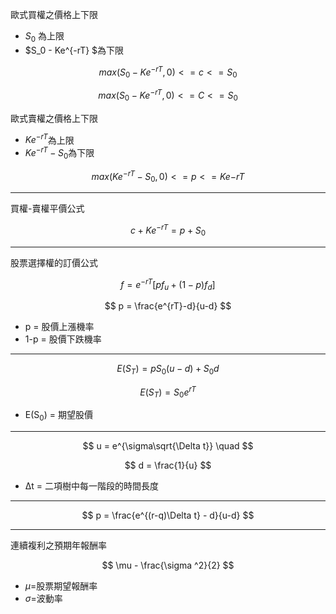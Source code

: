 歐式買權之價格上下限

- $S_0$ 為上限
- $S_0 - Ke^{-rT} $為下限


$$ max(S_0 - Ke^{-rT},0) <= c <= S_0 $$

$$ max(S_0 - Ke^{-rT},0) <= C <= S_0 $$

歐式賣權之價格上下限

- $Ke^{-rT}$為上限
- $Ke^{-rT} - S_0$為下限


 $$ max(Ke^{-rT} - S_0,0) <= p <= Ke{-rT}$$

---

買權-賣權平價公式

$$ c + Ke^{-rT} = p + S_0 $$

---

股票選擇權的訂價公式

$$ f = e^{-rT}[pf_u + (1-p) f_d] $$

$$ p = \frac{e^{rT}-d}{u-d} $$

- p = 股價上漲機率
- 1-p = 股價下跌機率

---

$$ E(S_T) = pS_0(u-d) + S_0d $$

$$ E(S_T) = S_0e^{rT} $$

- E(S<sub>0</sub>) = 期望股價

---

$$ u = e^{\sigma\sqrt{\Delta t}} \quad $$

$$ d = \frac{1}{u} $$

- Δt = 二項樹中每一階段的時間長度

---

$$ p = \frac{e^{(r-q)\Delta t} - d}{u-d} $$

---
連續複利之預期年報酬率

$$ \mu - \frac{\sigma ^2}{2} $$

- $\mu$=股票期望報酬率
- $\sigma$=波動率











